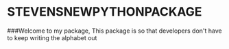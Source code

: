 # STEVENSNEWPYTHONPACKAGE

###Welcome to my package, 
This package is so that developers don't have to keep writing the alphabet out
